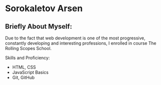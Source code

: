# Sorokaletov Arsen

## Briefly About Myself:
Due to the fact that web development is one of the most progressive, constantly developing and interesting professions, I enrolled in course The Rolling Scopes School.

Skills and Proficiency:
- HTML, CSS
- JavaScript Basics
- Git, GitHub
